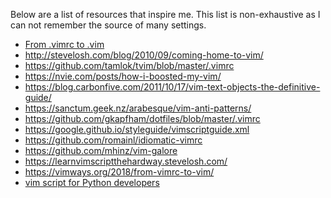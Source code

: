 Below are a list of resources that inspire me. This list is non-exhaustive as I
can not remember the source of many settings.

- [From .vimrc to .vim](https://vimways.org/2018/from-vimrc-to-vim/)
- http://stevelosh.com/blog/2010/09/coming-home-to-vim/
- https://github.com/tamlok/tvim/blob/master/.vimrc
- https://nvie.com/posts/how-i-boosted-my-vim/
- https://blog.carbonfive.com/2011/10/17/vim-text-objects-the-definitive-guide/
- https://sanctum.geek.nz/arabesque/vim-anti-patterns/
- https://github.com/gkapfham/dotfiles/blob/master/.vimrc
- https://google.github.io/styleguide/vimscriptguide.xml
- https://github.com/romainl/idiomatic-vimrc
- https://github.com/mhinz/vim-galore
- https://learnvimscriptthehardway.stevelosh.com/
- https://vimways.org/2018/from-vimrc-to-vim/
- [vim script for Python developers](https://github.com/yegappan/VimScriptForPythonDevelopers)
